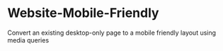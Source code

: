 # Website-Mobile-Friendly
Convert an existing desktop-only page to a mobile friendly layout using media queries 

